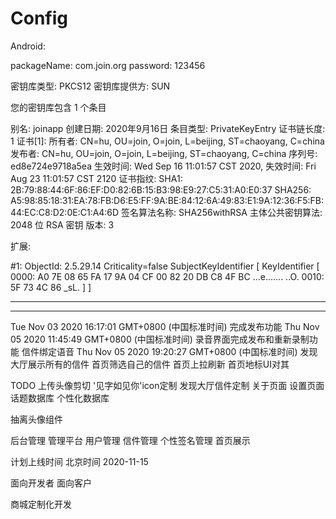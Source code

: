 # Config

Android:

packageName: com.join.org
password: 123456


密钥库类型: PKCS12
密钥库提供方: SUN

您的密钥库包含 1 个条目

别名: joinapp
创建日期: 2020年9月16日
条目类型: PrivateKeyEntry
证书链长度: 1
证书[1]:
所有者: CN=hu, OU=join, O=join, L=beijing, ST=chaoyang, C=china
发布者: CN=hu, OU=join, O=join, L=beijing, ST=chaoyang, C=china
序列号: ed8e724e9718a5ea
生效时间: Wed Sep 16 11:01:57 CST 2020, 失效时间: Fri Aug 23 11:01:57 CST 2120
证书指纹:
	 SHA1: 2B:79:88:44:6F:86:EF:D0:82:6B:15:B3:98:E9:27:C5:31:A0:E0:37
	 SHA256: A5:98:85:18:31:EA:78:FB:D6:E5:FF:9A:BE:84:12:6A:49:83:E1:9A:12:36:F5:FB:44:EC:C8:D2:0E:C1:A4:6D
签名算法名称: SHA256withRSA
主体公共密钥算法: 2048 位 RSA 密钥
版本: 3

扩展: 

#1: ObjectId: 2.5.29.14 Criticality=false
SubjectKeyIdentifier [
KeyIdentifier [
0000: A0 7E 08 65 FA 17 9A 04   CF 00 82 20 DB C8 4F BC  ...e....... ..O.
0010: 5F 73 4C 86                                        _sL.
]
]



*******************************************
*******************************************

Tue Nov 03 2020 16:17:01 GMT+0800 (中国标准时间) 
完成发布功能
Thu Nov 05 2020 11:45:49 GMT+0800 (中国标准时间)
录音界面完成发布和重新录制功能
信件绑定语音
Thu Nov 05 2020 19:20:27 GMT+0800 (中国标准时间)
发现大厅展示所有的信件
首页筛选自己的信件
首页上拉刷新
首页地标UI对其

TODO
上传头像剪切
'见字如见你'icon定制
发现大厅信件定制
关于页面
设置页面
话题数据库
个性化数据库

抽离头像组件

后台管理
管理平台
用户管理 
信件管理 
个性签名管理
首页展示


计划上线时间
北京时间 2020-11-15


面向开发者
面向客户

商城定制化开发